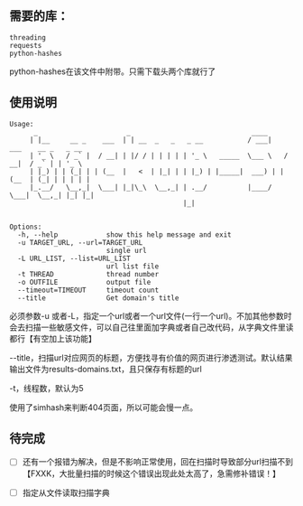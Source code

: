 ## 需要的库：

```
threading
requests
python-hashes
```

python-hashes在该文件中附带。只需下载头两个库就行了



## 使用说明

```
Usage:
      _                      _                              ____
     | |__     __ _    ___  | | __  _   _   _ __           / ___|    ___    __ _   _ __
     | '_ \   / _` |  / __| | |/ / | | | | | '_ \   _____  \___ \   / __|  / _` | | '_ \
     | |_) | | (_| | | (__  |   <  | |_| | | |_) | |_____|  ___) | | (__  | (_| | | | | |
     |_.__/   \__,_|  \___| |_|\_\  \__,_| | .__/          |____/   \___|  \__,_| |_| |_|
                                           |_|


Options:
  -h, --help            show this help message and exit
  -u TARGET_URL, --url=TARGET_URL
                        single url
  -L URL_LIST, --list=URL_LIST
                        url list file
  -t THREAD             thread number
  -o OUTFILE            output file
  --timeout=TIMEOUT     timeout count
  --title               Get domain's title
```

必须参数-u 或者-L，指定一个url或者一个url文件(一行一个url)。不加其他参数时会去扫描一些敏感文件，可以自己往里面加字典或者自己改代码，从字典文件里读都行【有空加上该功能】

--title，扫描url对应网页的标题，方便找寻有价值的网页进行渗透测试。默认结果输出文件为results-domains.txt，且只保存有标题的url

-t，线程数，默认为5

使用了simhash来判断404页面，所以可能会慢一点。



##  待完成

- [ ] 还有一个报错为解决，但是不影响正常使用，回在扫描时导致部分url扫描不到【FXXK，大批量扫描的时候这个错误出现此处太高了，急需修补错误！】

- [ ] 指定从文件读取扫描字典